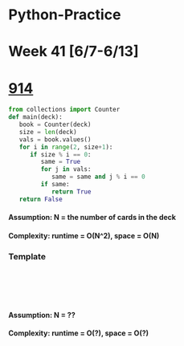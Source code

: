 # Python-Practice

# Week 41 [6/7-6/13]

# [914](https://leetcode.com/problems/x-of-a-kind-in-a-deck-of-cards/)
```python
from collections import Counter
def main(deck):
   book = Counter(deck)
   size = len(deck)
   vals = book.values()
   for i in range(2, size+1):
      if size % i == 0:
         same = True
         for j in vals:
            same = same and j % i == 0
         if same:
            return True
   return False
```
#### Assumption: N = the number of cards in the deck
#### Complexity: runtime = O(N^2), space = O(N)

### Template
# []()
```sql
```

# []()
```python
```
#### Assumption: N = ??
#### Complexity: runtime = O(?), space = O(?)